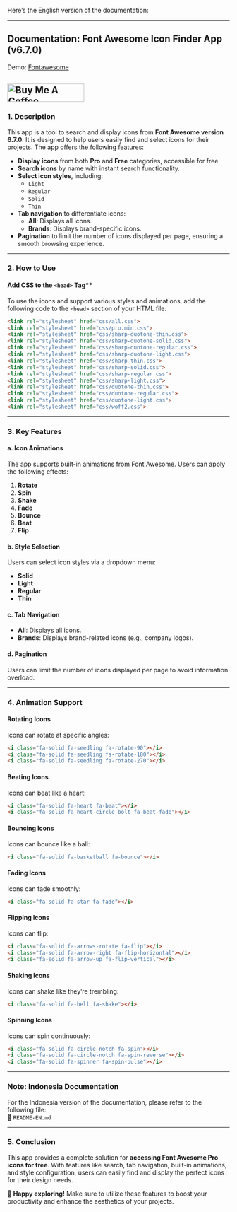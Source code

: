 Here’s the English version of the documentation:

---

## **Documentation: Font Awesome Icon Finder App (v6.7.0)**

Demo: [Fontawesome](https://orlinkzz.github.io/fontawesome-pro-v6.7.0/)

<a href="https://www.buymeacoffee.com/humaedi" target="_blank"><img src="https://cdn.buymeacoffee.com/buttons/default-orange.png" alt="Buy Me A Coffee" height="41" width="174"></a>
---

### **1. Description**
This app is a tool to search and display icons from **Font Awesome version 6.7.0**. It is designed to help users easily find and select icons for their projects. The app offers the following features:

- **Display icons** from both **Pro** and **Free** categories, accessible for free.
- **Search icons** by name with instant search functionality.
- **Select icon styles**, including:
  - `Light`
  - `Regular`
  - `Solid`
  - `Thin`
- **Tab navigation** to differentiate icons:
  - **All**: Displays all icons.
  - **Brands**: Displays brand-specific icons.
- **Pagination** to limit the number of icons displayed per page, ensuring a smooth browsing experience.

---

### **2. How to Use**
#### Add CSS to the `<head>` Tag**
To use the icons and support various styles and animations, add the following code to the `<head>` section of your HTML file:
```html
<link rel="stylesheet" href="css/all.css">
<link rel="stylesheet" href="css/pro.min.css">
<link rel="stylesheet" href="css/sharp-duotone-thin.css">
<link rel="stylesheet" href="css/sharp-duotone-solid.css">
<link rel="stylesheet" href="css/sharp-duotone-regular.css">
<link rel="stylesheet" href="css/sharp-duotone-light.css">
<link rel="stylesheet" href="css/sharp-thin.css">
<link rel="stylesheet" href="css/sharp-solid.css">
<link rel="stylesheet" href="css/sharp-regular.css">
<link rel="stylesheet" href="css/sharp-light.css">
<link rel="stylesheet" href="css/duotone-thin.css">
<link rel="stylesheet" href="css/duotone-regular.css">
<link rel="stylesheet" href="css/duotone-light.css">
<link rel="stylesheet" href="css/woff2.css">
```
---

### **3. Key Features**
#### **a. Icon Animations**
The app supports built-in animations from Font Awesome. Users can apply the following effects:

1. **Rotate**
2. **Spin**
3. **Shake**
4. **Fade**
5. **Bounce**
6. **Beat**
7. **Flip**

#### **b. Style Selection**
Users can select icon styles via a dropdown menu:
- **Solid**
- **Light**
- **Regular**
- **Thin**

#### **c. Tab Navigation**
- **All**: Displays all icons.
- **Brands**: Displays brand-related icons (e.g., company logos).

#### **d. Pagination**
Users can limit the number of icons displayed per page to avoid information overload.

---

### **4. Animation Support**

#### **Rotating Icons**
Icons can rotate at specific angles:
```html
<i class="fa-solid fa-seedling fa-rotate-90"></i>
<i class="fa-solid fa-seedling fa-rotate-180"></i>
<i class="fa-solid fa-seedling fa-rotate-270"></i>
```

#### **Beating Icons**
Icons can beat like a heart:
```html
<i class="fa-solid fa-heart fa-beat"></i>
<i class="fa-solid fa-heart-circle-bolt fa-beat-fade"></i>
```

#### **Bouncing Icons**
Icons can bounce like a ball:
```html
<i class="fa-solid fa-basketball fa-bounce"></i>
```

#### **Fading Icons**
Icons can fade smoothly:
```html
<i class="fa-solid fa-star fa-fade"></i>
```

#### **Flipping Icons**
Icons can flip:
```html
<i class="fa-solid fa-arrows-rotate fa-flip"></i>
<i class="fa-solid fa-arrow-right fa-flip-horizontal"></i>
<i class="fa-solid fa-arrow-up fa-flip-vertical"></i>
```

#### **Shaking Icons**
Icons can shake like they’re trembling:
```html
<i class="fa-solid fa-bell fa-shake"></i>
```

#### **Spinning Icons**
Icons can spin continuously:
```html
<i class="fa-solid fa-circle-notch fa-spin"></i>
<i class="fa-solid fa-circle-notch fa-spin-reverse"></i>
<i class="fa-solid fa-spinner fa-spin-pulse"></i>
```
---
### **Note: Indonesia Documentation**
For the Indonesia version of the documentation, please refer to the following file:  
📂 `README-EN.md`

---
### **5. Conclusion**
This app provides a complete solution for **accessing Font Awesome Pro icons for free**. With features like search, tab navigation, built-in animations, and style configuration, users can easily find and display the perfect icons for their design needs.

🎉 **Happy exploring!** Make sure to utilize these features to boost your productivity and enhance the aesthetics of your projects.